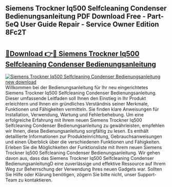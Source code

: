 ## Siemens Trockner Iq500 Selfcleaning Condenser Bedienungsanleitung PDF Download Free - Part-5eQ User Guide Repair - Service Owner Edition 8Fc2T

# <h2><a href="http://df3hk1.blite.top/?on=Siemens+Trockner+Iq500+Selfcleaning+Condenser+Bedienungsanleitung">🔗Download 👉🔴 Siemens Trockner Iq500 Selfcleaning Condenser Bedienungsanleitung</a></h2>

[![Siemens Trockner Iq500 Selfcleaning Condenser Bedienungsanleitung new download](https://i.imgur.com/lujVjoI.png)](http://df3hk1.blite.top/?on=Siemens+Trockner+Iq500+Selfcleaning+Condenser+Bedienungsanleitung)
Willkommen bei der Bedienungsanleitung für Ihr neu eingerichtetes Siemens Trockner Iq500 Selfcleaning Condenser Bedienungsanleitung. Dieser umfassende Leitfaden soll Ihnen den Einstieg in Ihr Produkt erleichtern und Ihnen ein gründliches Verständnis seiner Merkmale, Funktionen und Fähigkeiten vermitteln. Sie finden klare Anweisungen für Installation, Verwendung, Wartung und Fehlerbehebung. Um eine erfolgreiche Erfahrung mit Ihrem neuen Siemens Trockner Iq500 Selfcleaning Condenser Bedienungsanleitung zu gewährleisten, empfehlen wir Ihnen, diese Bedienungsanleitung sorgfältig zu lesen. Es enthält detaillierte Informationen zur Produkteinrichtung, Gebrauchsanweisungen und einen Überblick über die verschiedenen Funktionen und Fähigkeiten. Erleben Sie die Möglichkeiten der Funktionsliste mit Ihrem neuen Siemens Trockner Iq500 Selfcleaning Condenser Bedienungsanleitung. Wir gehen davon aus, dass das Siemens Trockner Iq500 Selfcleaning Condenser BedienungsanleitungD eine zuverlässige und effektive Ressource auf Ihrem Weg zur Beherrschung der Verwendung Ihres neuen Gadgets war. Sollten Sie Hilfe oder Klärung benötigen, zögern Sie bitte nicht, unser Support-Team zu kontaktieren.
